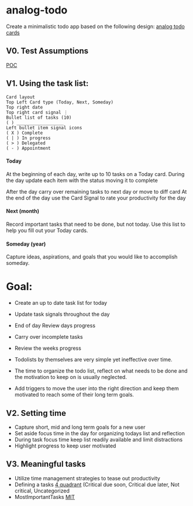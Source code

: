 # analog-todo



Create a minimalistic todo app based on the following design:
[analog todo cards](https://ugmonk.com/blogs/journal/analog-the-simplest-productivity-system)

## V0. Test Assumptions 
[POC](https://docs.google.com/spreadsheets/d/1_bRvWPO-jK3O2vjLOvslSsanaz4wq_KqrD4UpAhP36s/edit#gid=128145654)

## V1. Using the task list:
```
Card layout
Top Left Card type (Today, Next, Someday)
Top right date
Top right card signal ⋮
Bullet list of tasks (10)
( ) __________________
Left bullet item signal icons
( X ) Complete
( | ) In progress
( > ) Delegated
( - ) Appointment
```

#### Today
At the beginning of each day, write up to 10 tasks on a Today card.
During the day update each item with the status moving it to complete

After the day carry over remaining tasks to next day or move to diff card
At the end of the day use the Card Signal to rate your productivity for the day

#### Next (month)
Record important tasks that need to be done, but not today.
Use this list to help you fill out your Today cards.

#### Someday (year)
Capture ideas, aspirations, and goals that you would like to accomplish someday.

# Goal:
- Create an up to date task list for today 
- Update task signals throughout the day
- End of day Review days progress
- Carry over incomplete tasks
- Review the weeks progress

- Todolists by themselves are very simple yet ineffective over time.
- The time to organize the todo list, reflect on what needs to be done and the motivation to keep on is usually neglected.
- Add triggers to move the user into the right direction and keep them motivated to reach some of their long term goals.

## V2. Setting time
- Capture short, mid and long term goals for a new user
- Set aside focus time in the day for organizing todays list and reflection
- During task focus time keep list readily available and limit distractions
- Highlight progress to keep user motivated

## V3. Meaningful tasks
- Utilize time management strategies to tease out productivity
- Defining a tasks [4 quadrant](https://appfluence.com/productivity/time-management-strategies-for-busy-people-using-the-4-quadrant-method/) 
  (Critical due soon, Critical due later, Not critical, Uncategorized
- MostImportantTasks [MIT](https://www.calendar.com/blog/mit-time-management-strategy/)
